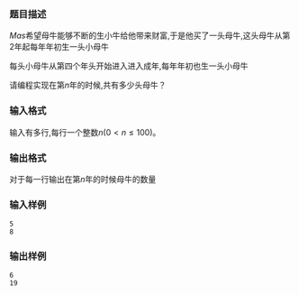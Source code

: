 ### 题目描述
$Mas$希望母牛能够不断的生小牛给他带来财富,于是他买了一头母牛,这头母牛从第$2$年起每年年初生一头小母牛

每头小母牛从第四个年头开始进入进入成年,每年年初也生一头小母牛

请编程实现在第$n$年的时候,共有多少头母牛？

### 输入格式
输入有多行,每行一个整数$n(0 \lt  n \leq 100)$。

### 输出格式
对于每一行输出在第$n$年的时候母牛的数量

### 输入样例
```
5
8
```
### 输出样例
```
6
19
```